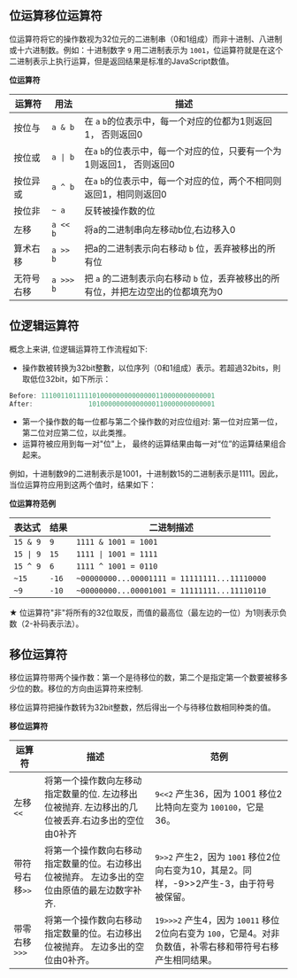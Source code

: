 ## 位运算移位运算符

位运算符将它的操作数视为32位元的二进制串（0和1组成）而非十进制、八进制或十六进制数。例如：十进制数字 `9` 用二进制表示为 `1001`，位运算符就是在这个二进制表示上执行运算，但是返回结果是标准的JavaScript数值。

**位运算符**

|运算符|用法|描述|
|---|---|---|
|按位与|`a & b`|在 `a` `b`的位表示中，每一个对应的位都为1则返回1， 否则返回0|
|按位或|`a \| b`|在`a` `b`的位表示中，每一个对应的位，只要有一个为1则返回1， 否则返回0|
|按位异或|`a ^ b`|在`a` `b`的位表示中，每一个对应的位，两个不相同则返回1，相同则返回0|
|按位非|`~ a`|反转被操作数的位|
|左移|`a << b`|将a的二进制串向左移动b位,右边移入0|
|算术右移|`a >> b`|把a的二进制表示向右移动 `b` 位，丢弃被移出的所有位|
|无符号右移|`a >>> b`|把 `a` 的二进制表示向右移动 `b` 位，丢弃被移出的所有位，并把左边空出的位都填充为0|

## 位逻辑运算符

概念上来讲, 位逻辑运算符工作流程如下:

 - 操作数被转换为32bit整數，以位序列（0和1组成）表示。若超過32bits，則取低位32bit，如下所示：

```javascript
Before: 11100110111110100000000000000110000000000001
After:              10100000000000000110000000000001
```

- 第一个操作数的每一位都与第二个操作数的对应位组对: 第一位对应第一位，第二位对应第二位，以此类推。
- 运算符被应用到每一对"位"上， 最终的运算结果由每一对“位”的运算结果组合起来。

例如，十进制数9的二进制表示是1001，十进制数15的二进制表示是1111。因此，当位运算符应用到这两个值时，结果如下：

**位运算符范例**

|表达式|结果|二进制描述|
|---|---|---|
|`15 & 9`|`9`|`1111 & 1001 = 1001`|
|`15 \| 9`|`15`|`1111 \| 1001 = 1111`|
|`15 ^ 9`|`6`|`1111 ^ 1001 = 0110`|
|`~15`|`-16`|`~00000000...00001111 = 11111111...11110000`|
|`~9`|`-10`|`~00000000...00001001 = 11111111...11110110`|

★ 位运算符"非"将所有的32位取反，而值的最高位（最左边的一位）为1则表示负数（2-补码表示法）。

## 移位运算符

移位运算符带两个操作数：第一个是待移位的数，第二个是指定第一个数要被移多少位的数。移位的方向由运算符来控制.

移位运算符把操作数转为32bit整数，然后得出一个与待移位数相同种类的值。

**移位运算符**

|运算符|描述|范例|
|---|---|---|
|左移`<<`|将第一个操作数向左移动指定数量的位. 左边移出位被抛弃. 左边移出的几位被丢弃.右边多出的空位由0补齐|`9<<2` 产生36，因为 1001 移位2比特向左变为 `100100`，它是36。|
|带符号右移`>>`|将第一个操作数向右移动指定数量的位。右边移出位被抛弃。 左边多出的空位由原值的最左边数字补齐.|`9>>2` 产生2，因为 `1001` 移位2位向右变为10，其是2。同样，-9>>2产生-3，由于符号被保留。|
|带零右移`>>>`|将第一个操作数向右移动指定数量的位。右边移出位被抛弃。 左边多出的空位由0补齐。|`19>>>2`  产生4，因为 `10011` 移位2位向右变为 `100`，它是4。对非负数值，补零右移和带符号右移产生相同结果。|